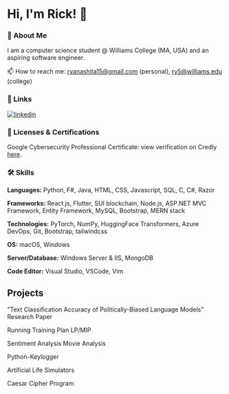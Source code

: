# Hi, I'm Rick! 👋 

### 🚀 About Me
I am a computer science student @ Williams College (MA, USA) and an aspiring software engineer.

📫 How to reach me: ryanashita15@gmail.com (personal), ry5@williams.edu (college)

### 🔗 Links
[![linkedin](https://img.shields.io/badge/linkedin-0A66C2?style=for-the-badge&logo=linkedin&logoColor=white)](https://www.linkedin.com/in/ryunosuke-rick-yanashita/)

### 🎯 Licenses & Certifications
Google Cybersecurity Professional Certificate: view verification on Credly [here](https://www.credly.com/badges/931329fe-14a8-4bff-9282-b9dfacfe50e3/linked_in_profile).

### 🛠 Skills

**Languages:** Python, F#, Java, HTML, CSS, Javascript, SQL, C, C#, Razor

**Frameworks:** React.js, Flutter, SUI blockchain, Node.js, ASP.NET MVC Framework, Entity Framework, MySQL, Bootstrap, MERN stack

**Technologies:** PyTorch, NumPy, HuggingFace Transformers, Azure DevOps, Git, Bootstrap, tailwindcss

**OS:** macOS, Windows

**Server/Database:** Windows Server & IIS, MongoDB

**Code Editor:** Visual Studio, VSCode, Vim

## Projects

"Text Classification Accuracy of Politically-Biased Language Models" Research Paper

Running Training Plan LP/MIP

Sentiment Analysis Movie Analysis

Python-Keylogger

Artificial Life Simulators

Caesar Cipher Program
